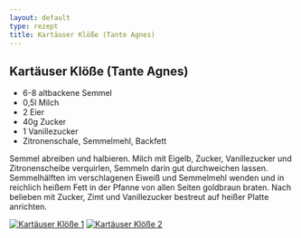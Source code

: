 ```yaml
---
layout: default
type: rezept
title: Kartäuser Klöße (Tante Agnes)
---
```


## Kartäuser Klöße (Tante Agnes)

- 6-8 altbackene Semmel
- 0,5l Milch
- 2 Eier
- 40g Zucker
- 1 Vanillezucker
- Zitronenschale, Semmelmehl, Backfett

Semmel abreiben und halbieren. Milch mit Eigelb, Zucker, Vanillezucker und Zitronenscheibe verquirlen, Semmeln darin gut durchweichen lassen. Semmelhälften im verschlagenen Eiweiß und Semmelmehl wenden und in reichlich heißem Fett in der Pfanne von allen Seiten goldbraun braten. Nach belieben mit Zucker, Zimt und Vanillezucker bestreut auf heißer Platte anrichten.

<a href="{{site.baseurl_rezepte}}/img/kartaeuser-kloesse-tante1.jpg"><img alt="Kartäuser Klöße 1" src="{{site.baseurl_rezepte}}/img/kartaeuser-kloesse-tante1.jpg" class="original_rezept" /></a> <a href="{{site.baseurl_rezepte}}/img/kartaeuser-kloesse-tante2.jpg"><img alt="Kartäuser Klöße 2" src="{{site.baseurl_rezepte}}/img/kartaeuser-kloesse-tante2.jpg" class="original_rezept" /></a>

